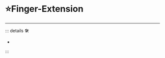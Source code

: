 # ⭐<labor>Finger-Extension</motor>

---

<!-- =================================================== -->
<!-- =================================================== -->
<!-- =================================================== -->
<!-- =================================================== -->
<!-- =================================================== -->
::: details 🛠

-

:::
